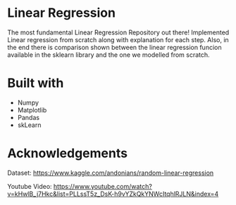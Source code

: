 # Linear Regression 
The most fundamental Linear Regression Repository out there! Implemented Linear regression from scratch along with explanation for each step. Also, in the end there is comparison shown between the linear regression funcion available in the sklearn library and the one we modelled from scratch.

# Built with 
* Numpy
* Matplotlib
* Pandas 
* skLearn

# Acknowledgements
Dataset: https://www.kaggle.com/andonians/random-linear-regression

Youtube Video: https://www.youtube.com/watch?v=kHwlB_j7Hkc&list=PLLssT5z_DsK-h9vYZkQkYNWcItqhlRJLN&index=4
